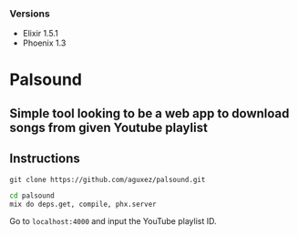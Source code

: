 ### Versions
* Elixir 1.5.1
* Phoenix 1.3

# Palsound

## Simple tool looking to be a web app to download songs from given Youtube playlist

## Instructions
`git clone https://github.com/aguxez/palsound.git` 
```sh
cd palsound
mix do deps.get, compile, phx.server
```

Go to `localhost:4000` and input the YouTube playlist ID.
